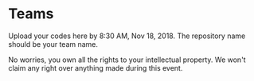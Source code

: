 # Teams
Upload your codes here by 8:30 AM, Nov 18, 2018. The repository name should be your team name.

No worries, you own all the rights to your intellectual property. We won't claim any right over anything made during this event.
